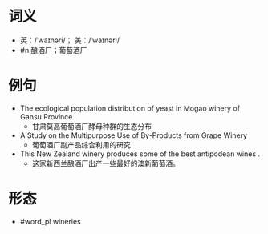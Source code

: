 # 词义
- 英：/ˈwaɪnəri/； 美：/ˈwaɪnəri/
- #n 酿酒厂；葡萄酒厂
# 例句
- The ecological population distribution of yeast in Mogao winery of Gansu Province
	- 甘肃莫高葡萄酒厂酵母种群的生态分布
- A Study on the Multipurpose Use of By-Products from Grape Winery
	- 葡萄酒厂副产品综合利用的研究
- This New Zealand winery produces some of the best antipodean wines .
	- 这家新西兰酿酒厂出产一些最好的澳新葡萄酒。
# 形态
- #word_pl wineries
